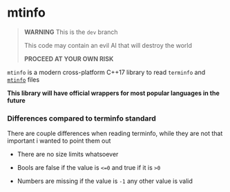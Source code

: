 # mtinfo

> **WARNING** This is the `dev` branch
>
> This code may contain an evil AI that will destroy the world
>
> **PROCEED AT YOUR OWN RISK**

`mtinfo` is a modern cross-platform C++17 library to read `terminfo` and [`mtinfo`](spec/README.md) files

**This library will have official wrappers for most popular languages in the future**

### Differences compared to terminfo standard
There are couple differences when reading terminfo, while they are not that important i wanted to point them out

- There are no size limits whatsoever

- Bools are false if the value is `<=0` and true if it is `>0`

- Numbers are missing if the value is `-1` any other value is valid
